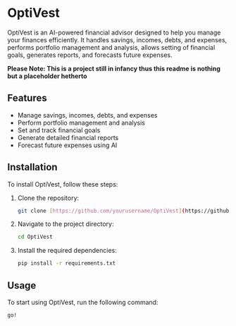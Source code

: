 # OptiVest

OptiVest is an AI-powered financial advisor designed to help you manage your finances efficiently. It handles savings, incomes, debts, and expenses, performs portfolio management and analysis, allows setting of financial goals, generates reports, and forecasts future expenses.

**Please Note: This is a project still in infancy thus this readme is nothing but a placeholder hetherto**

## Features

- Manage savings, incomes, debts, and expenses
- Perform portfolio management and analysis
- Set and track financial goals
- Generate detailed financial reports
- Forecast future expenses using AI

## Installation

To install OptiVest, follow these steps:

1. Clone the repository:
    ```sh
    git clone [https://github.com/yourusername/OptiVest](https://github.com/Blue-Davinci/OptiVest.git)
    ```
2. Navigate to the project directory:
    ```sh
    cd OptiVest
    ```
3. Install the required dependencies:
    ```sh
    pip install -r requirements.txt
    ```

## Usage

To start using OptiVest, run the following command:
```sh
go!
```
